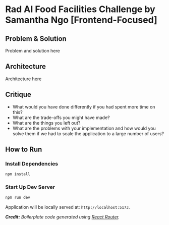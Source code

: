 # Rad AI Food Facilities Challenge by Samantha Ngo [Frontend-Focused]

## Problem & Solution
Problem and solution here

## Architecture
Architecture here

## Critique
- What would you have done differently if you had spent more time on this?
- What are the trade-offs you might have made?
- What are the things you left out?
- What are the problems with your implementation and how would you solve them if we had to scale the application to a large number of users?

## How to Run 

### Install Dependencies
```bash
npm install
```

### Start Up Dev Server
```bash
npm run dev
```
Application will be locally served at: `http://localhost:5173`.

_**Credit:** Boilerplate code generated using [React Router](https://reactrouter.com/home)._
